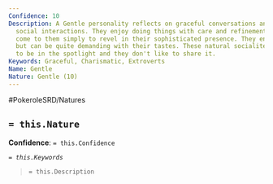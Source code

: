 ```yaml
---
Confidence: 10
Description: A Gentle personality reflects on graceful conversations and pleasant
  social interactions. They enjoy doing things with care and refinement, and others
  come to them simply to revel in their sophisticated presence. They enjoy luxuries
  but can be quite demanding with their tastes. These natural socialites were born
  to be in the spotlight and they don't like to share it.
Keywords: Graceful, Charismatic, Extroverts
Name: Gentle
Nature: Gentle (10)
---
```


#PokeroleSRD/Natures

## `= this.Nature`

**Confidence**: `= this.Confidence`

*`= this.Keywords`*

> `= this.Description`

